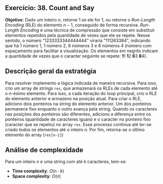 ## Exercício: 38. Count and Say
**Objetivo**: Dado um inteiro $n$, retorne 1 se ele for 1, ou retorne o _Run-Length Encoding_ (RLE) do elemento $n-1$, conseguido de forma recursiva. _Run-Length Encoding_ é uma técnica de compressão que consiste em substituir elementos repetidos pela quantidade de vezes que ele se repete. Nesse sentido, o número "1233333344444444" viraria "111263384", indicando que há 1 número 1, 1 número 2, 6 números 3 e 8 números 4 (número com espaçamento para facilitar a visualização. Os elementos em negrito indicam a quantidade de vezes que o caracter seguinte se repete: **1**1 **1**2 **6**3 **8**4).

## Descrição geral da estratégia
Para resolver implemento a lógica indicada de maneira recursiva. Para isso, crio um array de strings `res`, que armazenará os RLEs de cada elemento até o n-ésimo elemento. Para isso, a cada iteração do loop principal, crio o RLE do elemento anterior e armazeno na posição atual. Para criar o RLE, adiciono dois ponteiros na string do elemento anterior. Um dos ponteiros permanece fixo enquanto o outro avança pela string. Quando os caracteres nas posições dos ponteiros são diferentes, adiciono a diferença entre os ponteiros (quantidade de caracteres iguais) e o caracter no ponteiro fixo (caracter que se repetiu) no array `res`. Esse processo continua até ter-se criado todos os elementos até o inteiro $n$. Por fim, retorna-se o último elemento do array (`res[n-1]`)

## Análise de complexidade
Para um inteiro $n$ e uma string com até $k$ caracteres, tem-se:
- **Time complexity**: $O(n \cdot k)$ 
- **Space complexity**: $O(n)$
